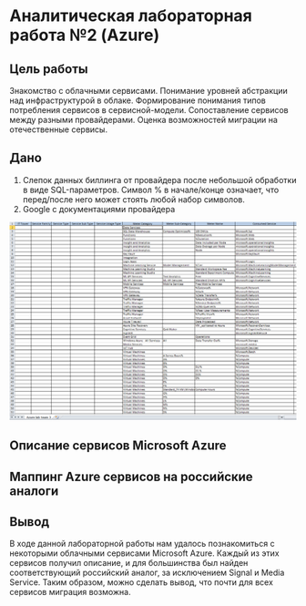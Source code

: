 # Аналитическая лабораторная работа №2 (Azure)

## Цель работы

Знакомство с облачными сервисами. Понимание уровней абстракции над инфраструктурой в облаке. Формирование понимания типов потребления сервисов в сервисной-модели. Сопоставление сервисов между разными провайдерами. Оценка возможностей миграции на отечественные сервисы.

## Дано

1. Слепок данных биллинга от провайдера после небольшой обработки в виде SQL-параметров. Символ % в начале/конце означает, что перед/после него может стоять любой набор символов.
2. Google с документациями провайдера

![Рисунок 1 – Начальные данные](./data1.png)

## Описание сервисов Microsoft Azure



## Маппинг Azure сервисов на российские аналоги



## Вывод

В ходе данной лабораторной работы нам удалось познакомиться с некоторыми облачными сервисами Microsoft Azure. Каждый из этих сервисов получил описание, и для большинства был найден соответствующий российский аналог, за исключением Signal и Media Service. Таким образом, можно сделать вывод, что почти для всех сервисов миграция возможна.

